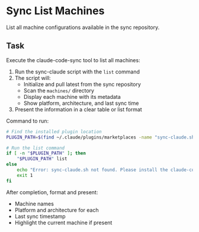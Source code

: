 # Sync List Machines

List all machine configurations available in the sync repository.

## Task

Execute the claude-code-sync tool to list all machines:

1. Run the sync-claude script with the `list` command
2. The script will:
   - Initialize and pull latest from the sync repository
   - Scan the `machines/` directory
   - Display each machine with its metadata
   - Show platform, architecture, and last sync time
3. Present the information in a clear table or list format

Command to run:
```bash
# Find the installed plugin location
PLUGIN_PATH=$(find ~/.claude/plugins/marketplaces -name "sync-claude.sh" -type f 2>/dev/null | head -1)

# Run the list command
if [ -n "$PLUGIN_PATH" ]; then
    "$PLUGIN_PATH" list
else
    echo "Error: sync-claude.sh not found. Please install the claude-code-sync plugin first."
    exit 1
fi
```

After completion, format and present:
- Machine names
- Platform and architecture for each
- Last sync timestamp
- Highlight the current machine if present
